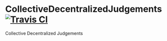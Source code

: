 # CollectiveDecentralizedJudgements [![Travis CI](https://travis-ci.org/BlockchainLibrary/CollectiveDecentralizedJudgements.svg?branch=master)](https://travis-ci.org/BlockchainLibrary/CollectiveDecentralizedJudgements)
Collective Decentralized Judgements
